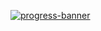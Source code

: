 [![progress-banner](https://backend.codecrafters.io/progress/http-server/5f52b136-3c27-4b8a-978a-6de95cc9fcfb)](https://app.codecrafters.io/users/codecrafters-bot?r=2qF)

